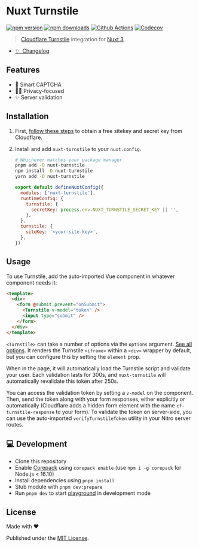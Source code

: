 # Nuxt Turnstile

[![npm version][npm-version-src]][npm-version-href]
[![npm downloads][npm-downloads-src]][npm-downloads-href]
[![Github Actions][github-actions-src]][github-actions-href]
[![Codecov][codecov-src]][codecov-href]

> [Cloudflare Turnstile](https://developers.cloudflare.com/turnstile/) integration for [Nuxt 3](https://v3.nuxtjs.org)

- [✨ &nbsp;Changelog](https://github.com/danielroe/nuxt-turnstile/blob/main/CHANGELOG.md)
<!-- - [▶️ &nbsp;Online playground](https://stackblitz.com/github/danielroe/nuxt-turnstile/tree/main/playground) -->

## Features

- 💪 Smart CAPTCHA
- 🕵️‍♀️ Privacy-focused
- ✨ Server validation

## Installation

1. First, [follow these steps](https://developers.cloudflare.com/turnstile/get-started/) to obtain a free sitekey and secret key from Cloudflare.

2. Install and add `nuxt-turnstile` to your `nuxt.config`.

   ```bash
   # Whichever matches your package manager
   pnpm add -D nuxt-turnstile
   npm install -D nuxt-turnstile
   yarn add -D nuxt-turnstile
   ```

   ```js
   export default defineNuxtConfig({
     modules: ['nuxt-turnstile'],
     runtimeConfig: {
       turnstile: {
         secretKey: process.env.NUXT_TURNSTILE_SECRET_KEY || '',
       },
     },
     turnstile: {
       siteKey: '<your-site-key>',
     },
   })
   ```

## Usage

To use Turnstile, add the auto-imported Vue component in whatever component needs it:

```html
<template>
  <div>
    <form @submit.prevent="onSubmit">
      <Turnstile v-model="token" />
      <input type="submit" />
    </form>
  </div>
</template>
```

`<Turnstile>` can take a number of options via the `options` argument. [See all options](./src/runtime/types.ts). It renders the Turnstile `<iframe>` within a `<div>` wrapper by default, but you can configure this by setting the `element` prop.

When in the page, it will automatically load the Turnstile script and validate your user. Each validation lasts for 300s, and `nuxt-turnstile` will automatically revalidate this token after 250s.

You can access the validation token by setting a `v-model` on the component. Then, send the token along with your form responses, either explicitly or automatically (Cloudflare adds a hidden form element with the name `cf-turnstile-response` to your form). To validate the token on server-side, you can use the auto-imported `verifyTurnstileToken` utility in your Nitro server routes.

## 💻 Development

- Clone this repository
- Enable [Corepack](https://github.com/nodejs/corepack) using `corepack enable` (use `npm i -g corepack` for Node.js < 16.10)
- Install dependencies using `pnpm install`
- Stub module with `pnpm dev:prepare`
- Run `pnpm dev` to start [playground](./playground) in development mode

## License

Made with ❤️

Published under the [MIT License](./LICENCE).

<!-- Badges -->

[npm-version-src]: https://img.shields.io/npm/v/nuxt-turnstile?style=flat-square
[npm-version-href]: https://npmjs.com/package/nuxt-turnstile
[npm-downloads-src]: https://img.shields.io/npm/dm/nuxt-turnstile?style=flat-square
[npm-downloads-href]: https://npmjs.com/package/nuxt-turnstile
[github-actions-src]: https://img.shields.io/github/workflow/status/danielroe/nuxt-turnstile/ci/main?style=flat-square
[github-actions-href]: https://github.com/danielroe/nuxt-turnstile/actions?query=workflow%3Aci
[codecov-src]: https://img.shields.io/codecov/c/gh/danielroe/nuxt-turnstile/main?style=flat-square
[codecov-href]: https://codecov.io/gh/danielroe/nuxt-turnstile
